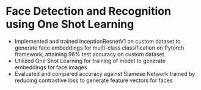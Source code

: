 # Face Detection and Recognition using One Shot Learning 
<ul>
<li>Implemented and trained InceptionResnetV1 on custom dataset to generate face embeddings for multi-class classification on Pytorch framework, attaining 96% test accuracy on custom dataset

<li>Utilized One Shot Learning for training of model to generate embeddings for face images

<li>Evaluated and compared accuracy against Siamese Network trained by reducing contrastive loss to generate feature vectors for faces
</ul>
